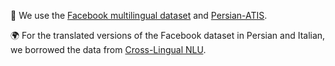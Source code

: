 📑 We use the [Facebook multilingual dataset](https://aclanthology.org/N19-1380/) and [Persian-ATIS](https://github.com/Makbari1997/Persian-Atis).

🌍 For the translated versions of the Facebook dataset in Persian and Italian, we borrowed the data from [Cross-Lingual NLU](https://github.com/saedeht/Corss_Lingual_NLU).
